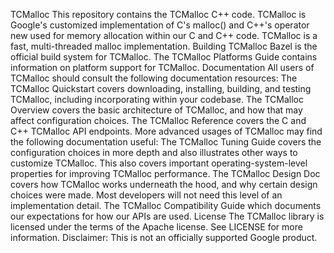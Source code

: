 TCMalloc
This repository contains the TCMalloc C++ code.
TCMalloc is Google's customized implementation of C's malloc() and C++'s operator new used for memory allocation within our C and C++ code. TCMalloc is a fast, multi-threaded malloc implementation.
Building TCMalloc
Bazel is the official build system for TCMalloc.
The TCMalloc Platforms Guide contains information on platform support for TCMalloc.
Documentation
All users of TCMalloc should consult the following documentation resources:
The TCMalloc Quickstart covers downloading, installing, building, and testing TCMalloc, including incorporating within your codebase.
The TCMalloc Overview covers the basic architecture of TCMalloc, and how that may affect configuration choices.
The TCMalloc Reference covers the C and C++ TCMalloc API endpoints.
More advanced usages of TCMalloc may find the following documentation useful:
The TCMalloc Tuning Guide covers the configuration choices in more depth and also illustrates other ways to customize TCMalloc. This also covers important operating-system-level properties for improving TCMalloc performance.
The TCMalloc Design Doc covers how TCMalloc works underneath the hood, and why certain design choices were made. Most developers will not need this level of an implementation detail.
The TCMalloc Compatibility Guide which documents our expectations for how our APIs are used.
License
The TCMalloc library is licensed under the terms of the Apache license. See LICENSE for more information.
Disclaimer: This is not an officially supported Google product.
